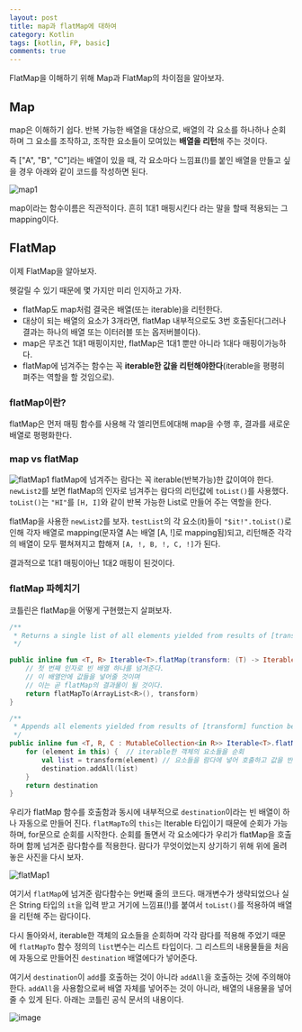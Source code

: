 ```yaml
---
layout: post
title: map과 flatMap에 대하여
category: Kotlin
tags: [kotlin, FP, basic]
comments: true
---
```


FlatMap을 이해하기 위해 Map과 FlatMap의 차이점을 알아보자.

## Map

map은 이해하기 쉽다. 반복 가능한 배열을 대상으로, 배열의 각 요소를 하나하나 순회하며 그 요소를 조작하고, 조작한 요소들이 모여있는 **배열을 리턴**해 주는 것이다.

즉 ["A", "B", "C"]라는 배열이 있을 때, 각 요소마다 느낌표(!)를 붙인 배열을 만들고 싶을 경우 아래와 같이 코드를 작성하면 된다.

![map1](https://user-images.githubusercontent.com/18481078/57175175-c700cb80-6e83-11e9-926b-7b18cf1d7808.png)

map이라는 함수이름은 직관적이다. 흔히 1대1 매핑시킨다 라는 말을 할때 적용되는 그 mapping이다.

## FlatMap

이제 FlatMap을 알아보자.

헷갈릴 수 있기 때문에 몇 가지만 미리 인지하고 가자.

- flatMap도 map처럼 결국은 배열(또는 iterable)을 리턴한다.
- 대상이 되는 배열의 요소가 3개라면, flatMap 내부적으로도 3번 호출된다(그러나 결과는 하나의 배열 또는 이터러블 또는 옵저버블이다).
- map은 무조건 1대1 매핑이지만, flatMap은 1대1 뿐만 아니라 1대다 매핑이가능하다.
- flatMap에 넘겨주는 함수는 꼭 **iterable한 값을 리턴해야한다**(iterable을 평평히 펴주는 역할을 할 것임으로).

### flatMap이란?

flatMap은 먼저 매핑 함수를 사용해 각 엘리먼트에대해 map을 수행 후, 결과를 새로운 배열로 평평화한다.

### map vs flatMap

![flatMap1](https://user-images.githubusercontent.com/18481078/57182179-571c3080-6ed7-11e9-97c1-5af52c2d4cc4.png)
flatMap에 넘겨주는 람다는 꼭 iterable(반복가능)한 값이여야 한다. `newList2`를 보면 flatMap의 인자로 넘겨주는 람다의 리턴값에 `toList()`를 사용했다. `toList()`는 `"HI"`를 `[H, I]`와 같이 반복 가능한 List로 만들어 주는 역할을 한다.

flatMap을 사용한 `newList2`를 보자. `testList`의 각 요소(it)들이 `"$it!".toList()`로 인해 각자 배열로 mapping(문자열 A는 배열 [A, !]로 mapping됨)되고, 리턴해준 각각의 배열이 모두 펼쳐져지고 합해져 `[A, !, B, !, C, !]`가 된다.

결과적으로 1대1 매핑이아닌 1대2 매핑이 된것이다.

### flatMap 파헤치기

코틀린은 flatMap을 어떻게 구현했는지 살펴보자.

```kotlin
/**
 * Returns a single list of all elements yielded from results of [transform] function being invoked on each element of original collection.
 */

public inline fun <T, R> Iterable<T>.flatMap(transform: (T) -> Iterable<R>): List<R> {
    // 첫 번째 인자로 빈 배열 하나를 넘겨준다.
    // 이 배열안에 값들을 넣어줄 것이며
    // 이는 곧 flatMap의 결과물이 될 것이다.
    return flatMapTo(ArrayList<R>(), transform)
}

/**
 * Appends all elements yielded from results of [transform] function being invoked on each element of original collection, to the given [destination].
 */
public inline fun <T, R, C : MutableCollection<in R>> Iterable<T>.flatMapTo(destination: C, transform: (T) -> Iterable<R>): C {
    for (element in this) {  // iterable한 객체의 요소들을 순회
        val list = transform(element) // 요소들을 람다에 넣어 호출하고 값을 반환
        destination.addAll(list)
    }
    return destination
}
```

우리가 flatMap 함수를 호출함과 동시에 내부적으로 `destination`이라는 빈 배열이 하나 자동으로 만들어 진다. `flatMapTo`의 `this`는 Iterable<T> 타입이기 때문에 순회가 가능하며, for문으로 순회를 시작한다. 순회를 돌면서 각 요소에다가 우리가 flatMap을 호출하며 함께 넘겨준 람다함수를 적용한다. 람다가 무엇이었는지 상기하기 위해 위에 올려놓은 사진을 다시 보자.

![flatMap1](https://user-images.githubusercontent.com/18481078/57182179-571c3080-6ed7-11e9-97c1-5af52c2d4cc4.png)

여기서 `flatMap`에 넘겨준 람다함수는 9번째 줄의 코드다. 매개변수가 생략되었으나 실은 String 타입의 `it`을 입력 받고 거기에 느낌표(!)를 붙여서 `toList()`를 적용하여 배열을 리턴해 주는 람다이다.

다시 돌아와서, iterable한 객체의 요소들을 순회하며 각각 람다를 적용해 주었기 때문에 `flatMapTo` 함수 정의의 `list`변수는 리스트 타입이다. 그 리스트의 내용물들을 처음에 자동으로 만들어진 `destination` 배열에다가 넣어준다.

여기서 `destination`이 `add`를 호출하는 것이 아니라 `addAll`을 호출하는 것에 주의해야 한다. `addAll`을 사용함으로써 배열 자체를 넣어주는 것이 아니라, 배열의 내용물을 넣어줄 수 있게 된다. 아래는 코틀린 공식 문서의 내용이다.

![image](https://user-images.githubusercontent.com/18481078/57182749-d9a7ee80-6edd-11e9-92c1-27bb76242769.png)
